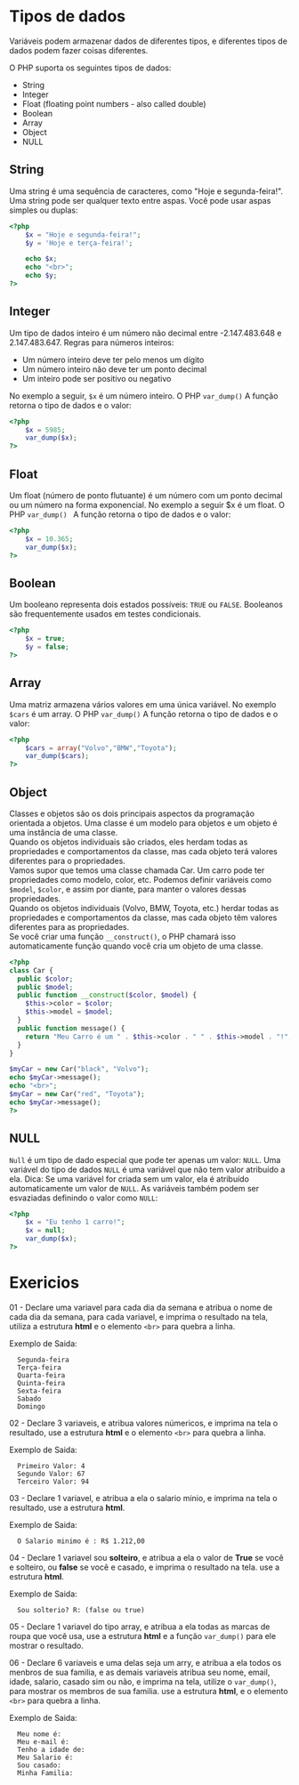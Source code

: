 # Tipos de dados

Variáveis ​​podem armazenar dados de diferentes tipos, e diferentes tipos de dados podem fazer coisas diferentes. 

O PHP suporta os seguintes tipos de dados:
- String
- Integer
- Float (floating point numbers - also called double)
- Boolean
- Array
- Object
- NULL

## String
Uma string é uma sequência de caracteres, como "Hoje e segunda-feira!".
Uma string pode ser qualquer texto entre aspas. Você pode usar aspas simples ou duplas:
```php
<?php
    $x = "Hoje e segunda-feira!";
    $y = 'Hoje e terça-feira!';

    echo $x;
    echo "<br>";
    echo $y;
?> 
```

## Integer
Um tipo de dados inteiro é um número não decimal entre -2.147.483.648 e 2.147.483.647.
Regras para números inteiros:

- Um número inteiro deve ter pelo menos um dígito
- Um número inteiro não deve ter um ponto decimal
- Um inteiro pode ser positivo ou negativo

No exemplo a seguir, ```$x``` é um número inteiro. O PHP ```var_dump()``` A função retorna o tipo de dados e o valor: 
```php
<?php
    $x = 5985;
    var_dump($x);
?> 
```

## Float
Um float (número de ponto flutuante) é um número com um ponto decimal ou um número na forma exponencial.
No exemplo a seguir $x é um float. O PHP ```var_dump() ``` A função retorna o tipo de dados e o valor:
```php
<?php
    $x = 10.365;
    var_dump($x);
?> 
```

## Boolean
Um booleano representa dois estados possíveis: ```TRUE``` ou ```FALSE```.
Booleanos são frequentemente usados ​​em testes condicionais.
```php
<?php
    $x = true;
    $y = false;
?> 
```

## Array
Uma matriz armazena vários valores em uma única variável.
No exemplo ```$cars``` é um array. O PHP ```var_dump()``` A função retorna o tipo de dados e o valor: 
```php 
<?php
    $cars = array("Volvo","BMW","Toyota");
    var_dump($cars);
?> 
```

## Object
Classes e objetos são os dois principais aspectos da programação orientada a objetos.
Uma classe é um modelo para objetos e um objeto é uma instância de uma classe.
</br>
Quando os objetos individuais são criados, eles herdam todas as propriedades e comportamentos da classe, mas cada objeto terá valores diferentes para o propriedades.
</br>
Vamos supor que temos uma classe chamada Car. Um carro pode ter propriedades como modelo, color, etc. Podemos definir variáveis ​​como ```$model```, ```$color```, e assim por diante, para manter o valores dessas propriedades.
</br>
Quando os objetos individuais (Volvo, BMW, Toyota, etc.) herdar todas as propriedades e comportamentos da classe, mas cada objeto têm valores diferentes para as propriedades.
</br>
Se você criar uma função ```__construct()```, o PHP chamará isso automaticamente função quando você cria um objeto de uma classe. 

```php 
<?php
class Car {
  public $color;
  public $model;
  public function __construct($color, $model) {
    $this->color = $color;
    $this->model = $model;
  }
  public function message() {
    return "Meu Carro é um " . $this->color . " " . $this->model . "!";
  }
}

$myCar = new Car("black", "Volvo");
echo $myCar->message();
echo "<br>";
$myCar = new Car("red", "Toyota");
echo $myCar->message();
?> 
```

## NULL
```Null``` é um tipo de dado especial que pode ter apenas um valor: ```NULL```.
Uma variável do tipo de dados ```NULL``` é uma variável que não tem valor atribuído a ela.
Dica: Se uma variável for criada sem um valor, ela é atribuído automaticamente um valor de ```NULL```.
As variáveis ​​também podem ser esvaziadas definindo o valor como ```NULL```: 

```php
<?php
    $x = "Eu tenho 1 carro!";
    $x = null;
    var_dump($x);
?> 
```


# Exericios

01 - Declare uma variavel para cada dia da semana e atribua o nome de cada dia da semana, para cada variavel, e imprima o resultado na tela, utiliza a estrutura **html** e o elemento ```<br>``` para quebra a linha.

Exemplo de Saida:
```
  Segunda-feira
  Terça-feira
  Quarta-feira
  Quinta-feira
  Sexta-feira
  Sabado
  Domingo
```


02 - Declare 3 variaveis, e atribua valores númericos, e imprima na tela o resultado, use a estrutura **html** e o elemento ```<br>``` para quebra a linha. 

Exemplo de Saida:
```
  Primeiro Valor: 4
  Segundo Valor: 67
  Terceiro Valor: 94
```

03 - Declare 1 variavel, e atribua a ela o salario minio, e imprima na tela o resultado, use a estrutura **html**. 

Exemplo de Saida:
```
  O Salario minimo é : R$ 1.212,00
```

04 - Declare 1 variavel sou **solteiro**, e atribua a ela o valor de **True** se você e solteiro, ou **false** se você e casado, e imprima o resultado na tela. use a estrutura **html**.

Exemplo de Saida:
```
  Sou solterio? R: (false ou true)
```

05 - Declare 1 variavel do tipo array, e atribua a ela todas as marcas de roupa que você usa, use a estrutura **html** e a função ```var_dump()``` para ele mostrar o resultado.


06 - Declare 6 variaveis e uma delas seja um arry, e atribua a ela todos os menbros de sua familia, e as demais variaveis atribua seu nome, email, idade, salario, casado sim ou não, e imprima na tela, utilize o ```var_dump()```, para mostrar os membros de sua familia. use a estrutura **html**, e o elemento ```<br>``` para quebra a linha.

Exemplo de Saida:
```
  Meu nome é:
  Meu e-mail é:
  Tenho a idade de:
  Meu Salario é:
  Sou casado:
  Minha Familia:
```